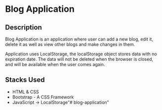 # Blog Application

## Description
Blog Application is an application where user can add a new blog, edit it, delete it as well as view other blogs and make changes in them. 

Application uses LocalStorage, the localStorage object stores data with no expiration date. The data will not be deleted when the browser is closed, and will be available when the user comes again.

## Stacks Used
* HTML & CSS
* Bootstrap - A CSS Framework
* JavaScript -> LocalStorage"# blog-application" 
